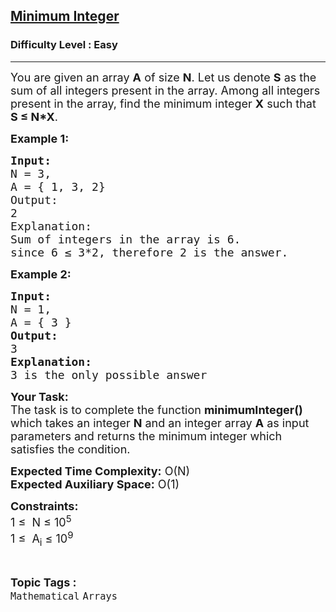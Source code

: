 <h2><a href="https://practice.geeksforgeeks.org/problems/1ccf56f107bcb24242469ea45c02f852165a2184/1?page=1&difficulty[]=0&status[]=unsolved&category[]=Arrays&sortBy=submissions">Minimum Integer</a></h2><h3>Difficulty Level : Easy</h3><hr><div class="problems_problem_content__Xm_eO"><p><span style="font-size:18px">You are given an array&nbsp;<strong>A</strong>&nbsp;of size&nbsp;<strong>N</strong>. Let us denote&nbsp;<strong>S</strong>&nbsp;as the sum of all integers present in the array. Among all integers present in the array, find the minimum integer&nbsp;<strong>X</strong>&nbsp;such that <strong>S</strong><strong>&nbsp;≤ N*X</strong>.</span></p>

<p><span style="font-size:18px"><strong>Example 1:</strong></span></p>

<pre><span style="font-size:18px"><strong>Input:
</strong>N = 3,
A = { 1, 3, 2}
Output:
2
Explanation:
Sum of integers in the array is 6.
since 6 ≤ 3*2, therefore 2 is the answer.</span>
</pre>

<p><span style="font-size:18px"><strong>Example 2:</strong></span></p>

<pre><span style="font-size:18px"><strong>Input:
</strong>N = 1,
A = { 3 }
<strong>Output:
</strong>3<strong>
Explanation:
</strong>3 is the only possible answer</span></pre>

<p><span style="font-size:18px"><strong>Your Task:</strong><br>
The task is to complete the function&nbsp;<strong>minimumInteger()</strong> which takes an&nbsp;integer&nbsp;<strong>N</strong>&nbsp;and an&nbsp;integer array&nbsp;<strong>A</strong>&nbsp;as&nbsp;input parameters&nbsp;and returns the minimum integer which satisfies the condition.</span></p>

<p><span style="font-size:18px"><strong>Expected Time Complexity:</strong>&nbsp;O(N)<br>
<strong>Expected Auxiliary Space:</strong>&nbsp;O(1)</span></p>

<p><span style="font-size:18px"><strong>Constraints:</strong><br>
1 ≤&nbsp; N&nbsp;≤&nbsp;10<sup>5</sup><br>
1&nbsp;≤&nbsp; A<sub>i</sub>&nbsp;≤&nbsp;10<sup>9</sup></span></p>
</div><br><p><span style=font-size:18px><strong>Topic Tags : </strong><br><code>Mathematical</code>&nbsp;<code>Arrays</code>&nbsp;